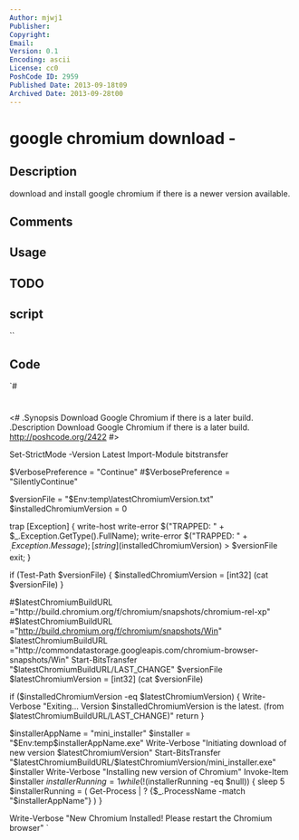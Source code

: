```yaml
---
Author: mjwj1
Publisher: 
Copyright: 
Email: 
Version: 0.1
Encoding: ascii
License: cc0
PoshCode ID: 2959
Published Date: 2013-09-18t09
Archived Date: 2013-09-28t00
---
```


# google chromium download - 

## Description

download and install google chromium if there is a newer version available.

## Comments



## Usage



## TODO



## script

``

## Code

`#
 #
 <#
     .Synopsis
         Download Google Chromium if there is a later build.
     .Description
         Download Google Chromium if there is a later build.        
         http://poshcode.org/2422
 #>
 
 Set-StrictMode -Version Latest
 Import-Module bitstransfer
 
 $VerbosePreference = "Continue"
 #$VerbosePreference = "SilentlyContinue"
 
 $versionFile = "$Env:temp\latestChromiumVersion.txt"
 $installedChromiumVersion = 0
 
 trap [Exception] { 
       write-host
       write-error $("TRAPPED: " + $_.Exception.GetType().FullName); 
       write-error $("TRAPPED: " + $_.Exception.Message); 
       [string]($installedChromiumVersion) > $versionFile
       exit; 
 }
 
 
 if (Test-Path $versionFile)
 { $installedChromiumVersion = [int32] (cat $versionFile) }
 
 #$latestChromiumBuildURL ="http://build.chromium.org/f/chromium/snapshots/chromium-rel-xp"
 #$latestChromiumBuildURL ="http://build.chromium.org/f/chromium/snapshots/Win"
 $latestChromiumBuildURL ="http://commondatastorage.googleapis.com/chromium-browser-snapshots/Win"
 Start-BitsTransfer "$latestChromiumBuildURL/LAST_CHANGE" $versionFile
 $latestChromiumVersion = [int32] (cat $versionFile)
 
 if ($installedChromiumVersion -eq $latestChromiumVersion)
 { 
     Write-Verbose "Exiting... Version $installedChromiumVersion is the latest. (from $latestChromiumBuildURL/LAST_CHANGE)"
     return
 }
 
 $installerAppName = "mini_installer"
 $installer = "$Env:temp\$installerAppName.exe"
 Write-Verbose "Initiating download of new version $latestChromiumVersion"
 Start-BitsTransfer "$latestChromiumBuildURL/$latestChromiumVersion/mini_installer.exe" $installer
 Write-Verbose "Installing new version of Chromium"
 Invoke-Item $installer
 $installerRunning = 1
 while (!($installerRunning -eq $null))
 { 
     sleep 5
     $installerRunning = ( Get-Process | ? {$_.ProcessName -match "$installerAppName"} )
 }
 
 Write-Verbose "New Chromium Installed! Please restart the Chromium browser"
`

